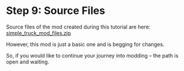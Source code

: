 # Step 9: Source Files
Source files of the mod created during this tutorial are here:  [simple_truck_mod_files.zip](./files/simple_truck_mod_files.zip)

However, this mod is just a basic one and is begging for changes. 

So, if you would like to continue your journey into modding – the path is open and waiting.
